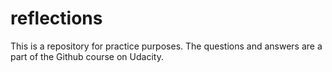 # reflections

This is a repository for practice purposes. 
The questions and answers are a part of the Github course on Udacity.
